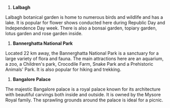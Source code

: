 1. **Lalbagh**

Lalbagh botanical garden is home to numerous birds and wildlife and has a lake. It is popular for flower shows conducted here during Republic Day and Independence Day week. 
There is also a bonsai garden, topiary garden, lotus garden and rose garden inside.

1. **Bannerghatta National Park**

Located 22 km away, the Bannerghatta National Park is a sanctuary for a large variety of flora and fauna. The main attractions here are an aquarium, a zoo, a Children's park, 
Crocodile Farm, Snake Park and a Prehistoric Animals' Park. It is also popular for hiking and trekking.

1. **Bangalore Palace**

The majestic Bangalore palace is a royal palace known for its architecture with beautiful carvings both inside and outside. It is owned by the Mysore Royal family.
 The sprawling grounds around the palace is ideal for a picnic.